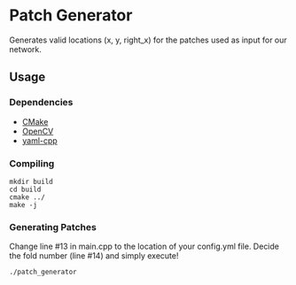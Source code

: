 # Patch Generator
Generates valid locations (x, y, right_x) for the patches used as input for our network.

## Usage
### Dependencies
* [CMake](https://cmake.org/)
* [OpenCV](https://opencv.org/)
* [yaml-cpp](https://github.com/jbeder/yaml-cpp)

### Compiling
```
mkdir build
cd build
cmake ../
make -j
```

### Generating Patches
Change line #13 in main.cpp to the location of your config.yml file. Decide the fold number (line #14) and simply execute!
```
./patch_generator
```